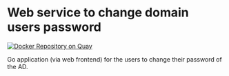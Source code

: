 # Web service to change domain users password

[![Docker Repository on Quay](https://quay.io/repository/lfdominguez/ad_password_changer/status "Docker Repository on Quay")](https://quay.io/repository/lfdominguez/ad_password_changer)

Go application (via web frontend) for the users to change their password of the AD.